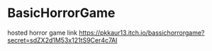 # BasicHorrorGame
hosted horror game link https://pkkaur13.itch.io/bassichorrorgame?secret=sdZX2d1M53x121tS9Cer4c7AI
